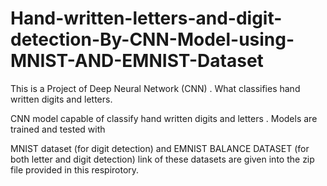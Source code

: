 # Hand-written-letters-and-digit-detection-By-CNN-Model-using-MNIST-AND-EMNIST-Dataset
This is a Project of Deep Neural Network (CNN) . What classifies hand written digits and letters.

CNN model capable of classify hand written digits and letters .
Models are trained and tested with 

MNIST dataset (for digit detection)
and EMNIST BALANCE DATASET (for both letter and digit detection)
link of these datasets are given into the zip file provided in this respirotory.
